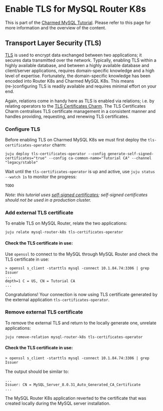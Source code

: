 # Enable TLS for MySQL Router K8s

This is part of the [Charmed MySQL Tutorial](/t/12176). Please refer to this page for more information and the overview of the content.

## Transport Layer Security (TLS)
[TLS](https://en.wikipedia.org/wiki/Transport_Layer_Security) is used to encrypt data exchanged between two applications; it secures data transmitted over the network. Typically, enabling TLS within a highly available database, and between a highly available database and client/server applications, requires domain-specific knowledge and a high level of expertise. Fortunately, the domain-specific knowledge has been encoded into Router K8s and Charmed MySQL K8s. This means (re-)configuring TLS is readily available and requires minimal effort on your end.

Again, relations come in handy here as TLS is enabled via relations; i.e. by relating operators to the [TLS Certificates Charm](https://charmhub.io/tls-certificates-operator). The TLS Certificates Charm centralises TLS certificate management in a consistent manner and handles providing, requesting, and renewing TLS certificates.


### Configure TLS
Before enabling TLS on Charmed MySQL K8s we must first deploy the `tls-certificates-operator` charm:
```shell
juju deploy tls-certificates-operator --config generate-self-signed-certificates="true" --config ca-common-name="Tutorial CA" --channel "legacy/stable"
```

Wait until the `tls-certificates-operator` is up and active, use `juju status --watch 1s` to monitor the progress:
```shell
TODO
```
*Note: this tutorial uses [self-signed certificates](https://en.wikipedia.org/wiki/Self-signed_certificate); self-signed certificates should not be used in a production cluster.*

### Add external TLS certificate
To enable TLS on MySQL Router, relate the two applications:
```shell
juju relate mysql-router-k8s tls-certificates-operator
```
#### Check the TLS certificate in use:
Use `openssl` to connect to the MySQL through MySQL Router and check the TLS certificate in use:
```shell
> openssl s_client -starttls mysql -connect 10.1.84.74:3306 | grep Issuer
...
depth=1 C = US, CN = Tutorial CA
...
```
Congratulations! Your connection is now using TLS certificate generated by the external application `tls-certificates-operator`.


### Remove external TLS certificate
To remove the external TLS and return to the locally generate one, unrelate applications:
```shell
juju remove-relation mysql-router-k8s tls-certificates-operator
```

#### Check the TLS certificate in use:
```shell
> openssl s_client -starttls mysql -connect 10.1.84.74:3306 | grep Issuer
```

The output should be similar to:
```shell
...
Issuer: CN = MySQL_Server_8.0.31_Auto_Generated_CA_Certificate
...
```
The MySQL Router K8s application reverted to the certificate that was created locally during the MySQL server installation.